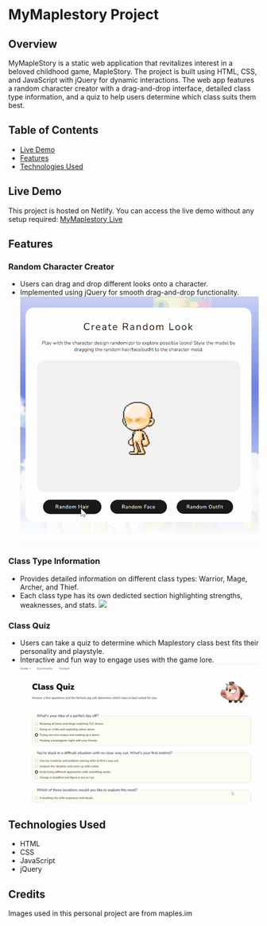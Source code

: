 # MyMaplestory Project

## Overview
MyMapleStory is a static web application that revitalizes interest in a beloved childhood game, MapleStory. The project is built using HTML, CSS, and JavaScript with jQuery for dynamic interactions. The web app features a random character creator with a drag-and-drop interface, detailed class type information, and a quiz to help users determine which class suits them best.

## Table of Contents
- [Live Demo](#live-demo)
- [Features](#features)
- [Technologies Used](#technologies-used)

## Live Demo
This project is hosted on Netlify. You can access the live demo without any setup required:
[MyMaplestory Live](https://mymaplestory.netlify.app/)

## Features

### Random Character Creator
- Users can drag and drop different looks onto a character.
- Implemented using jQuery for smooth drag-and-drop functionality.
  ![](https://github.com/kyunghei/my-maplestory/blob/main/maplestory_character.gif)

### Class Type Information
- Provides detailed information on different class types: Warrior, Mage, Archer, and Thief.
- Each class type has its own dedicted section highlighting strengths, weaknesses, and stats.
  ![](https://github.com/kyunghei/my-maplestory/blob/main/maplestory_class.gif)

### Class Quiz
- Users can take a quiz to determine which Maplestory class best fits their personality and playstyle.
- Interactive and fun way to engage uses with the game lore.
  ![](https://github.com/kyunghei/my-maplestory/blob/main/maplestory_quiz.gif)

## Technologies Used
- HTML
- CSS
- JavaScript
- jQuery
  
## Credits
Images used in this personal project are from maples.im

